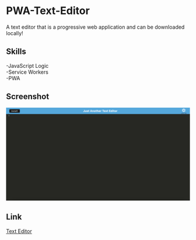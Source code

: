 # PWA-Text-Editor
A text editor that is a progressive web application and can be downloaded locally!

## Skills

-JavaScript Logic\
-Service Workers\
-PWA

## Screenshot

![Alt text](screenshot.png "Text Editor")

## Link

[Text Editor](https://text-editor-ak01.herokuapp.com/)